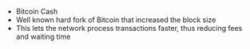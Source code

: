 - Bitcoin Cash
- Well known hard fork of Bitcoin that increased the block size
- This lets the network process transactions faster, thus reducing fees and waiting time